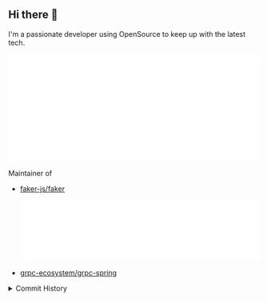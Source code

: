 ## Hi there 👋

I'm a passionate developer using OpenSource to keep up with the latest tech.

![ST-DDT GH metrics](metrics.self.svg)

Maintainer of

- [faker-js/faker](https://github.com/faker-js/faker)

  ![faker-js/faker GH metrics](metrics.faker.svg)

- [grpc-ecosystem/grpc-spring](https://github.com/grpc-ecosystem/grpc-spring)

<details>
<summary>Commit History</summary>

![](metrics.calendar.svg)

</details>
